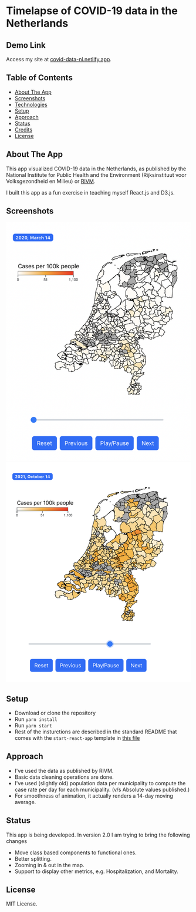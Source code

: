 # Timelapse of COVID-19 data in the Netherlands

## Demo Link

Access my site at [covid-data-nl.netlify.app](https://covid-data-nl.netlify.app/).

## Table of Contents

- [About The App](#about-the-app)
- [Screenshots](#screenshots)
- [Technologies](#technologies)
- [Setup](#setup)
- [Approach](#approach)
- [Status](#status)
- [Credits](#credits)
- [License](#license)

## About The App

This app visualized COVID-19 data in the Netherlands, as published by the National Institute for Public Health and the Environment (Rijksinstituut voor Volksgezondheid en Milieu) or [RIVM](https://www.rivm.nl/).

I built this app as a fun exercise in teaching myself React.js and D3.js.

## Screenshots

![alt text](public/Screenshot_1.png "Screenshot 1")
![alt text](public/Screenshot_2.png "Screenshot 2")

## Setup

- Download or clone the repository
- Run `yarn install`
- Run `yarn start`
- Rest of the insturctions are described in the standard README that comes with the `start-react-app` template in [this file](README.old.md)

## Approach

- I've used the data as published by RIVM.
- Basic data cleaning operations are done.
- I've used (slightly old) population data per municipality to compute the case rate per day for each municipality. (v/s Absolute values published.)
- For smoothness of animation, it actually renders a 14-day moving average.

## Status

This app is being developed. In version 2.0 I am trying to bring the following changes

- Move class based components to functional ones.
- Better splitting.
- Zooming in & out in the map.
- Support to display other metrics, e.g. Hospitalization, and Mortality.

## License

MIT License.
